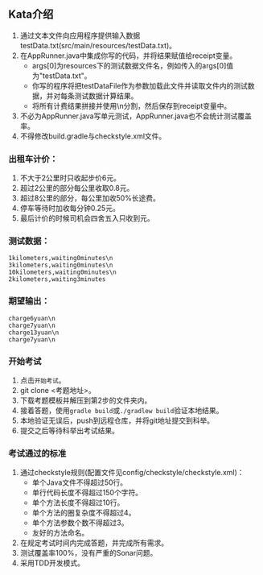 ## Kata介绍
1. 通过文本文件向应用程序提供输入数据testData.txt(src/main/resources/testData.txt)。
2. 在AppRunner.java中集成你写的代码，并将结果赋值给receipt变量。
    * args[0]为resources下的测试数据文件名，例如传入的args[0]值为"testData.txt"。
    * 你写的程序将把testDataFile作为参数加载此文件并读取文件内的测试数据，并对每条测试数据计算结果。
    * 将所有计费结果拼接并使用\n分割，然后保存到receipt变量中。
3. 不必为AppRunner.java写单元测试，AppRunner.java也不会统计测试覆盖率。
4. 不得修改build.gradle与checkstyle.xml文件。

### 出租车计价：

1. 不大于2公里时只收起步价6元。
2. 超过2公里的部分每公里收取0.8元。
3. 超过8公里的部分，每公里加收50%长途费。
4. 停车等待时加收每分钟0.25元。
5. 最后计价的时候司机会四舍五入只收到元。

### 测试数据：

```text
1kilometers,waiting0minutes\n
3kilometers,waiting0minutes\n
10kilometers,waiting0minutes\n
2kilometers,waiting3minutes
```
### 期望输出：

```text
charge6yuan\n
charge7yuan\n
charge13yuan\n
charge7yuan\n
```
### 开始考试

1. 点击`开始考试`。
2. git clone <考题地址>。
3. 下载考题模板并解压到第2步的文件夹内。
4. 接着答题，使用`gradle build`或`./gradlew build`验证本地结果。
5. 本地验证无误后，push到远程仓库，并将git地址提交到科举。
6. 提交之后等待科举出考试结果。

### 考试通过的标准

1. 通过checkstyle规则(配置文件见config/checkstyle/checkstyle.xml)：
    * 单个Java文件不得超过50行。
    * 单行代码长度不得超过150个字符。
    * 单个方法长度不得超过10行。
    * 单个方法的圈复杂度不得超过4。
    * 单个方法参数个数不得超过3。
    * 友好的方法命名。
2. 在规定考试时间内完成答题，并完成所有需求。
3. 测试覆盖率100%，没有严重的Sonar问题。
4. 采用TDD开发模式。